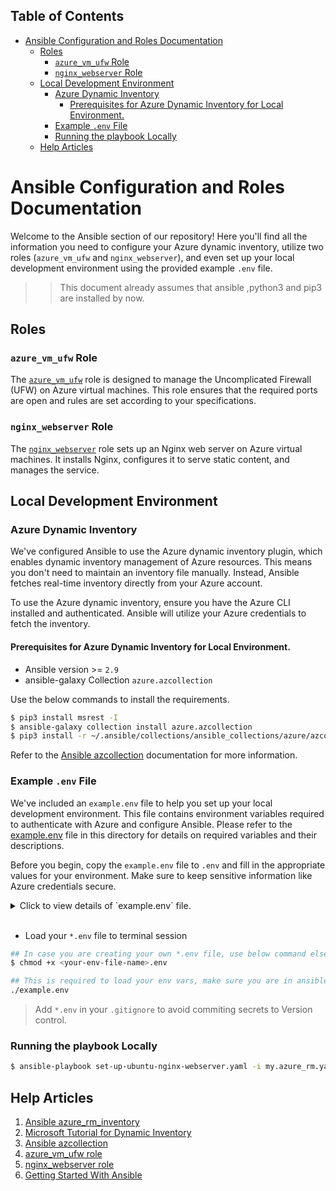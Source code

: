 ## Table of Contents

- [Ansible Configuration and Roles Documentation](#ansible-configuration-and-roles-documentation)
  - [Roles](#roles)
    - [`azure_vm_ufw` Role](#azure_vm_ufw-role)
    - [`nginx_webserver` Role](#nginx_webserver-role)
  - [Local Development Environment](#local-development-environment)
    - [Azure Dynamic Inventory](#azure-dynamic-inventory)
      - [Prerequisites for Azure Dynamic Inventory for Local Environment.](#prerequisites-for-azure-dynamic-inventory-for-local-environment)
    - [Example `.env` File](#example-env-file)
    - [Running the playbook Locally](#running-the-playbook-locally)
  - [Help Articles](#help-articles)

# Ansible Configuration and Roles Documentation

Welcome to the Ansible section of our repository! Here you'll find all the information you need to configure your Azure dynamic inventory, utilize two roles (`azure_vm_ufw` and `nginx_webserver`), and even set up your local development environment using the provided example `.env` file.

>> This document already assumes that ansible ,python3 and pip3 are installed by now.

## Roles

### `azure_vm_ufw` Role

The [`azure_vm_ufw`](./roles/azure_vm_ufw/) role is designed to manage the Uncomplicated Firewall (UFW) on Azure virtual machines. This role ensures that the required ports are open and rules are set according to your specifications.

### `nginx_webserver` Role

The [`nginx_webserver`](./roles/nginx_webserver/) role sets up an Nginx web server on Azure virtual machines. It installs Nginx, configures it to serve static content, and manages the service.

## Local Development Environment

### Azure Dynamic Inventory

We've configured Ansible to use the Azure dynamic inventory plugin, which enables dynamic inventory management of Azure resources. This means you don't need to maintain an inventory file manually. Instead, Ansible fetches real-time inventory directly from your Azure account.

To use the Azure dynamic inventory, ensure you have the Azure CLI installed and authenticated. Ansible will utilize your Azure credentials to fetch the inventory.

#### Prerequisites for Azure Dynamic Inventory for Local Environment.

- Ansible version >= `2.9`
- ansible-galaxy Collection `azure.azcollection`

Use the below commands to install the requirements.
```bash
$ pip3 install msrest -I
$ ansible-galaxy collection install azure.azcollection
$ pip3 install -r ~/.ansible/collections/ansible_collections/azure/azcollection/requirements-azure.txt
```

Refer to the [Ansible azcollection](https://galaxy.ansible.com/azure/azcollection?extIdCarryOver=true&sc_cid=701f2000001OH7YAAW) documentation for more information.


### Example `.env` File

We've included an `example.env` file to help you set up your local development environment. This file contains environment variables required to authenticate with Azure and configure Ansible. Please refer to the [example.env](example.env) file in this directory for details on required variables and their descriptions.

Before you begin, copy the `example.env` file to `.env` and fill in the appropriate values for your environment. Make sure to keep sensitive information like Azure credentials secure.

<details>
<summary>Click to view details of `example.env` file.</summary>

```bash
#!/usr/bin/env bash

## Ansible Env Vars:
## https://docs.ansible.com/ansible/latest/scenario_guides/guide_azure.html
## https://learn.microsoft.com/en-us/azure/developer/ansible/install-on-linux-vm?tabs=azure-cli#create-azure-credentials

export AZURE_CLIENT_ID=""                     ## Azure client ID
export AZURE_SECRET=""                        ## Azure client secret ID
export AZURE_TENANT=""                        ## Azure tenant ID
export AZURE_SUBSCRIPTION_ID=""               ## Azure subscription ID

```
</details>
</br>

- Load your `*.env` file to terminal session
```bash
## In case you are creating your own *.env file, use below command else ignore
$ chmod +x <your-env-file-name>.env

## This is required to load your env vars, make sure you are in ansible directory
./example.env
```

> Add `*.env` in your `.gitignore` to avoid commiting secrets to Version control.

### Running the playbook Locally

```bash
$ ansible-playbook set-up-ubuntu-nginx-webserver.yaml -i my.azure_rm.yaml --private-key <path-to-your-private-key>
```

## Help Articles

1. [Ansible azure_rm_inventory](https://docs.ansible.com/ansible/latest/collections/azure/azcollection/azure_rm_inventory.html)
2. [ Microsoft Tutorial for Dynamic Inventory](https://learn.microsoft.com/en-us/azure/developer/ansible/dynamic-inventory-configure?tabs=azure-cli)
3. [Ansible azcollection](https://galaxy.ansible.com/azure/azcollection?extIdCarryOver=true&sc_cid=701f2000001OH7YAAW)
4. [azure_vm_ufw role](./roles/azure_vm_ufw/README.md)
5. [nginx_webserver role](./roles/nginx_webserver/README.md)
6. [Getting Started With Ansible](https://docs.ansible.com/ansible/latest/getting_started/index.html)

